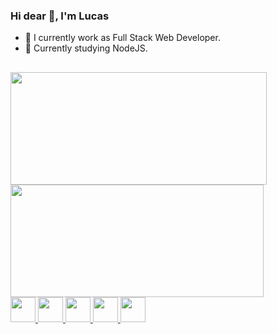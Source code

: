 ### Hi dear 👋, I'm Lucas 


- 🔭 I currently work as Full Stack Web Developer.
- 🌱 Currently studying NodeJS.

##

<div>
  <a href="https://github.com/lucassprado">
  <img width="410em" height="180em" src="https://github-readme-stats.vercel.app/api?username=lucassprado&show_icons=true&theme=tokyonight&include_all_commits=true&count_private=true"/>
  <img width="405em" height="180em" src="https://github-readme-stats.vercel.app/api/top-langs/?username=lucassprado&layout=compact&langs_count=7&theme=tokyonight"/>
</div>
  
  
<img width="40em" height="40em" src="https://cdn.jsdelivr.net/gh/devicons/devicon/icons/html5/html5-original.svg" />  
<img width="40em" height="40em" src="https://cdn.jsdelivr.net/gh/devicons/devicon/icons/css3/css3-original.svg" />
<img width="40em" height="40em" src="https://cdn.jsdelivr.net/gh/devicons/devicon/icons/javascript/javascript-original.svg" />
<img width="40em" height="40em" src="https://cdn.jsdelivr.net/gh/devicons/devicon/icons/react/react-original.svg" />
<img width="40em" height="40em" src="https://cdn.jsdelivr.net/gh/devicons/devicon/icons/nodejs/nodejs-original.svg" />

##
